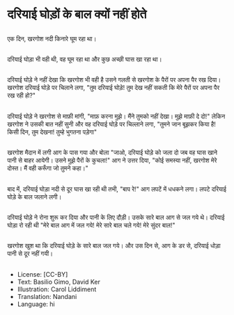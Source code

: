 # दरियाई घोड़ों के बाल क्यों नहीं होते

##
एक दिन, खरगोश नदी किनारे घूम रहा था।

##
दरियाई घोड़ा भी वही थी, वह घूम रहा था और कुछ अच्छी घास खा रहा था।

##
दरियाई घोड़े ने नहीं देखा कि खरगोश भी वही है उसने गलती से खरगोश के पैरों पर अपना पैर रख दिया। खरगोश दरियाई घोड़े पर चिलाने लगा, "तुम दरियाई घोड़े! तुम देख नहीं सकती कि मेरे पैरों पर अपना पैर रख रही हो?"

##
दरियाई घोड़े ने खरगोश से माफ़ी मांगी, "माफ़ करना मुझे। मैंने तुमको नहीं देखा। मुझे माफ़ी दे दो!" लेकिन खरगोश ने उसकी बात नहीं सुनी और वह दरियाई घोड़े पर चिल्लाने लगा, "तुमने जान बूझकर किया है! किसी दिन, तुम देखना! तुम्हे भुगतना पड़ेगा"

##
खरगोश मैदान में लगी आग के पास गया और बोला "जाओ, दरियाई घोड़े को जला दो जब वह घास खाने पानी से बाहर आयेगी। उसने मुझे पैरों के कुचला!" आग ने उत्तर दिया, "कोई समस्या नहीं, खरगोश मेरे दोस्त। मैं वही करूँगा जो तुमने कहा।"

##
बाद में, दरियाई घोड़ा नदी से दूर घास खा रही थी तभी, "बाप रे!" आग लपटें में धधकने लगा। लपटे दरियाई घोड़े के बाल जलाने लगी।

##
दरियाई घोड़े ने रोना शुरू कर दिया और पानी के लिए दौड़ी। उसके सारे बाल आग से जल गये थे। दरियाई घोड़ा रो रही थी "मेरे बाल आग में जल गये! मेरे सारे बाल चले गये! मेरे सुंदर बाल!"

##
खरगोश खुश था कि दरियाई घोड़े के सारे बाल जल गये। और उस दिन से, आग के डर से, दरियाई धोड़ा पानी से दूर नहीं गयी।

##
* License: [CC-BY]
* Text: Basilio Gimo, David Ker
* Illustration: Carol Liddiment
* Translation: Nandani
* Language: hi
